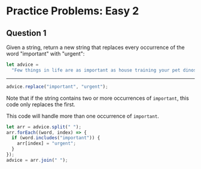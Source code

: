 # Practice Problems: Easy 2

## Question 1

Given a string, return a new string that replaces every occurrence of the word "important" with "urgent":

```js
let advice =
  "Few things in life are as important as house training your pet dinosaur.";
```

---

```js
advice.replace("important", "urgent");
```

Note that if the string contains two or more occurrences of `important`, this code only replaces the first.

This code will handle more than one occurrence of `important`.

```js
let arr = advice.split(" ");
arr.forEach((word, index) => {
  if (word.includes("important")) {
    arr[index] = "urgent";
  }
});
advice = arr.join(" ");
```

